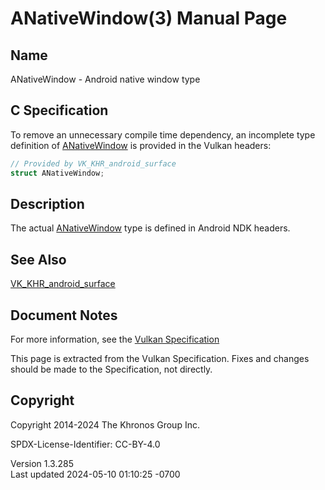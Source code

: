 # ANativeWindow(3) Manual Page

## Name

ANativeWindow - Android native window type



## <a href="#_c_specification" class="anchor"></a>C Specification

To remove an unnecessary compile time dependency, an incomplete type
definition of [ANativeWindow](https://registry.khronos.org/vulkan/specs/1.3-extensions/man/html/ANativeWindow.html) is provided in the
Vulkan headers:

``` c
// Provided by VK_KHR_android_surface
struct ANativeWindow;
```

## <a href="#_description" class="anchor"></a>Description

The actual [ANativeWindow](https://registry.khronos.org/vulkan/specs/1.3-extensions/man/html/ANativeWindow.html) type is defined in
Android NDK headers.

## <a href="#_see_also" class="anchor"></a>See Also

[VK_KHR_android_surface](https://registry.khronos.org/vulkan/specs/1.3-extensions/man/html/VK_KHR_android_surface.html)

## <a href="#_document_notes" class="anchor"></a>Document Notes

For more information, see the <a
href="https://registry.khronos.org/vulkan/specs/1.3-extensions/html/vkspec.html#ANativeWindow"
target="_blank" rel="noopener">Vulkan Specification</a>

This page is extracted from the Vulkan Specification. Fixes and changes
should be made to the Specification, not directly.

## <a href="#_copyright" class="anchor"></a>Copyright

Copyright 2014-2024 The Khronos Group Inc.

SPDX-License-Identifier: CC-BY-4.0

Version 1.3.285  
Last updated 2024-05-10 01:10:25 -0700
